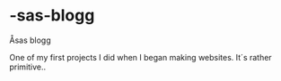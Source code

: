 # -sas-blogg
Åsas blogg

One of my first projects I did when I began making websites. It´s rather primitive..
